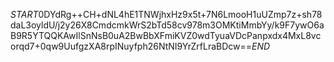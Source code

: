 $START$0DYdRg++CH+dNL4hE1TNWjhxHz9x5t+7N6LmooH1uUZmp7z+sh78daL3oyldU/j2y26X8CmdcmkWrS2bTd58cv978m3OMKtiMmbYy/k9F7ywO6aB9R5YTQQKAwIlSnNsB0uA2BwBbXFmiKVZ0wdTyuaVDcPanpxdx4MxL8vcorqd7+0qw9UufgzXA8rpINuyfph26NtNI9YrZrfLraBDcw==$END$